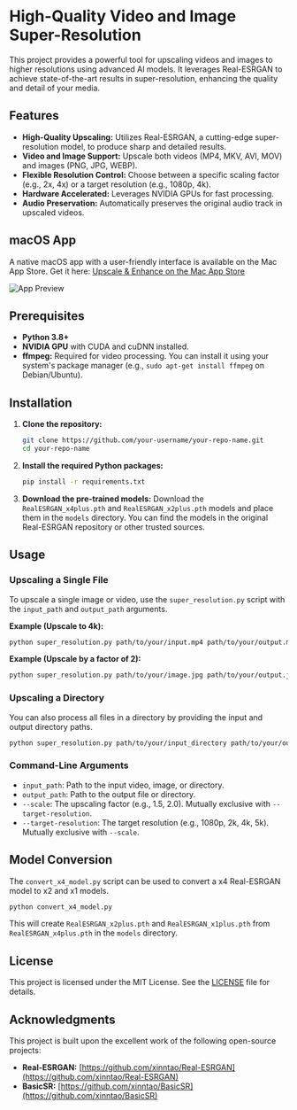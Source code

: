 # High-Quality Video and Image Super-Resolution

This project provides a powerful tool for upscaling videos and images to higher resolutions using advanced AI models. It leverages Real-ESRGAN to achieve state-of-the-art results in super-resolution, enhancing the quality and detail of your media.

## Features

- **High-Quality Upscaling:** Utilizes Real-ESRGAN, a cutting-edge super-resolution model, to produce sharp and detailed results.
- **Video and Image Support:** Upscale both videos (MP4, MKV, AVI, MOV) and images (PNG, JPG, WEBP).
- **Flexible Resolution Control:** Choose between a specific scaling factor (e.g., 2x, 4x) or a target resolution (e.g., 1080p, 4k).
- **Hardware Accelerated:** Leverages NVIDIA GPUs for fast processing.
- **Audio Preservation:** Automatically preserves the original audio track in upscaled videos.

## macOS App

A native macOS app with a user-friendly interface is available on the Mac App Store. Get it here: [Upscale & Enhance on the Mac App Store](https://apps.apple.com/us/app/upscale-enhance/id6753763810)

![App Preview](app_preview.gif)

## Prerequisites

- **Python 3.8+**
- **NVIDIA GPU** with CUDA and cuDNN installed.
- **ffmpeg:** Required for video processing. You can install it using your system's package manager (e.g., `sudo apt-get install ffmpeg` on Debian/Ubuntu).

## Installation

1. **Clone the repository:**
   ```bash
   git clone https://github.com/your-username/your-repo-name.git
   cd your-repo-name
   ```

2. **Install the required Python packages:**
   ```bash
   pip install -r requirements.txt
   ```

3. **Download the pre-trained models:**
   Download the `RealESRGAN_x4plus.pth` and `RealESRGAN_x2plus.pth` models and place them in the `models` directory. You can find the models in the original Real-ESRGAN repository or other trusted sources.

## Usage

### Upscaling a Single File

To upscale a single image or video, use the `super_resolution.py` script with the `input_path` and `output_path` arguments.

**Example (Upscale to 4k):**

```bash
python super_resolution.py path/to/your/input.mp4 path/to/your/output.mp4 --target-resolution 4k
```

**Example (Upscale by a factor of 2):**

```bash
python super_resolution.py path/to/your/image.jpg path/to/your/output.jpg --scale 2
```

### Upscaling a Directory

You can also process all files in a directory by providing the input and output directory paths.

```bash
python super_resolution.py path/to/your/input_directory path/to/your/output_directory --target-resolution 1080p
```

### Command-Line Arguments

- `input_path`: Path to the input video, image, or directory.
- `output_path`: Path to the output file or directory.
- `--scale`: The upscaling factor (e.g., 1.5, 2.0). Mutually exclusive with `--target-resolution`.
- `--target-resolution`: The target resolution (e.g., 1080p, 2k, 4k, 5k). Mutually exclusive with `--scale`.

## Model Conversion

The `convert_x4_model.py` script can be used to convert a x4 Real-ESRGAN model to x2 and x1 models.

```bash
python convert_x4_model.py
```

This will create `RealESRGAN_x2plus.pth` and `RealESRGAN_x1plus.pth` from `RealESRGAN_x4plus.pth` in the `models` directory.

## License

This project is licensed under the MIT License. See the [LICENSE](LICENSE) file for details.

## Acknowledgments

This project is built upon the excellent work of the following open-source projects:

- **Real-ESRGAN:** [https://github.com/xinntao/Real-ESRGAN](https://github.com/xinntao/Real-ESRGAN)
- **BasicSR:** [https://github.com/xinntao/BasicSR](https://github.com/xinntao/BasicSR)